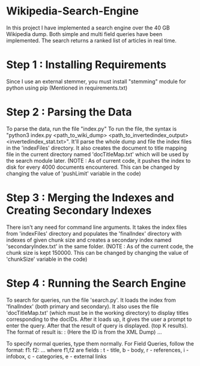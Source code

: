 # Wikipedia-Search-Engine
In this project I have implemented a search engine over the 40 GB Wikipedia dump. Both simple and multi field queries have been implemented. The search returns a ranked list of articles in real time.

# Step 1 : Installing Requirements
Since I use an external stemmer, you must install "stemming" module for python using pip (Mentioned in requirements.txt)

# Step 2 : Parsing the Data
To parse the data, run the file "index.py" To run the file, the syntax is "python3 index.py <path_to_wiki_dump> <path_to_invertedindex_output> <invertedindex_stat.txt>". It'll parse the whole dump and file the index files in the 'indexFiles' directory. It also creates the document to title mapping file in the current directory named 'docTitleMap.txt' which will be used by the search module later. (NOTE : As of current code, it pushes the index to disk for every 4000 documents encountered. This can be changed by changing the value of 'pushLimit' variable in the code)

# Step 3 : Merging the Indexes and Creating Secondary Indexes
There isn't any need for command line arguments. It takes the index files from 'indexFiles' directory and populates the 'finalIndex' directory with indexes of given chunk size and creates a secondary index named 'secondaryIndex.txt' in the same folder. (NOTE : As of the current code, the chunk size is kept 150000. This can be changed by changing the value of 'chunkSize' variable in the code)

# Step 4 : Running the Search Engine
To search for queries, run the file 'search.py'. It loads the index from 'finalIndex' (both primary and secondary). It also uses the file 'docTitleMap.txt' (which must be in the working directory) to display titles corresponding to the docIDs. After it loads up, it gives the user a prompt to enter the query. After that the result of query is displayed. (top K results). The format of result is: : (Here the ID is from the XML Dump) ...

To specify normal queries, type them normally. For Field Queries, follow the format: f1: f2: ... where f1,f2 are fields : t - title, b - body, r - references, i - infobox, c - categories, e - external links
